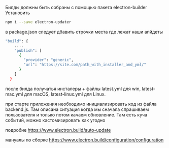 Билды должны быть собраны с помощью пакета electron-builder
Установить
```sh
npm i --save electron-updater
```

в package.json следует дбавить строчки места где лежат наши апйдеты
```sh
"build": {
    ....
    "publish": [
      {
        "provider": "generic",
        "url": "https://site.com/path_with_installer_and_yml/"
      }
    ]
  }
  ```
  
после билда получатья инсталеры + файлы latest.yml для win, latest-mac.yml для macOS, latest-linux.yml для Linux.

при старте приложения необходимо инициализировать код из файла backend.js.
Там описана ситуация когда мы сначала спрашиваем пользователя и только потом качаем обновление. Там есть куча событий, можно кастомизировать как угодно

подробне https://www.electron.build/auto-update

мануалы по сборке https://www.electron.build/configuration/configuration
